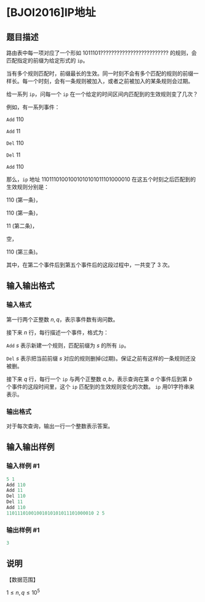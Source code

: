 # [BJOI2016]IP地址

## 题目描述

路由表中每一项对应了一个形如 1011101????????????????????????? 的规则，会匹配指定的前缀为给定形式的 $\texttt{ip}$。

当有多个规则匹配时，前缀最长的生效。同一时刻不会有多个匹配的规则的前缀一样长。每一个时刻，会有一条规则被加入，或者之前被加入的某条规则会过期。

给一系列 $\texttt{ip}$，问每一个 $\texttt{ip}$ 在一个给定的时间区间内匹配到的生效规则变了几次？

例如，有一系列事件：

$\texttt{Add}$ $110$

$\texttt{Add}$ $11$

$\texttt{Del}$ $110$

$\texttt{Del}$ $11$

$\texttt{Add}$ $110$

那么，$\texttt{ip}$ 地址 11011101001001010101011101000010 在这五个时刻之后匹配到的生效规则分别是：

$110$ (第一条)，

$110$ (第一条)，

$11$ (第二条)，

空，

$110$ (第三条)。

其中，在第二个事件后到第五个事件后的这段过程中，一共变了 $3$ 次。

## 输入输出格式

### 输入格式

第一行两个正整数 $n,q$，表示事件数有询问数。

接下来 $n$ 行，每行描述一个事件，格式为：

$\texttt{Add}$ $s$ 表示新建一个规则，匹配前缀为 $s$ 的所有 $\texttt{ip}$。

$\texttt{Del}$ $s$ 表示把当前前缀 $s$ 对应的规则删掉(过期)。保证之前有这样的一条规则还没被删。

接下来 $q$ 行，每行一个 $\texttt{ip}$ 与两个正整数 $a,b$，表示查询在第 $a$ 个事件后到第 $b$ 个事件的这段时间里，这个 $\texttt{ip}$ 匹配到的生效规则变化的次数。 $\texttt{ip}$ 用01字符串来表示。

### 输出格式

对于每次查询，输出一行一个整数表示答案。

## 输入输出样例

### 输入样例 #1

```cpp
5 1
Add 110
Add 11
Del 110
Del 11
Add 110
11011101001001010101011101000010 2 5
```


### 输出样例 #1

```cpp
3
```


## 说明

【数据范围】

$1\le n,q \le 10^5$

